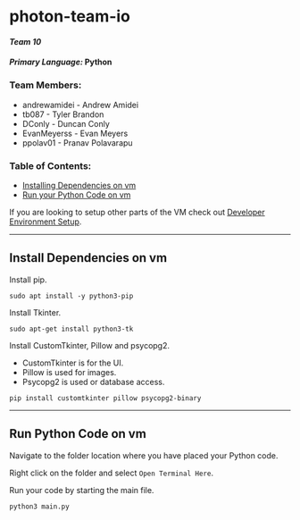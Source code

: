 # photon-team-io
#### _Team 10_
#### _Primary Language:_ **Python**

### Team Members:
- andrewamidei - Andrew Amidei
- tb087 - Tyler Brandon
- DConly - Duncan Conly
- EvanMeyerss - Evan Meyers
- ppolav01 - Pranav Polavarapu

### Table of Contents:
- [Installing Dependencies on vm](#install-dependencies-on-vm)
- [Run your Python Code on vm](#run-python-code-on-vm)

If you are looking to setup other parts of the VM check out [Developer Environment Setup](https://github.com/andrewamidei/photon-team-io/blob/main/dev-environment-setup.md).

---

## Install Dependencies on vm

Install pip.
```
sudo apt install -y python3-pip
```

Install Tkinter.
```
sudo apt-get install python3-tk
```

Install CustomTkinter, Pillow and psycopg2.
- CustomTkinter is for the UI.
- Pillow is used for images.
- Psycopg2 is used or database access.
```
pip install customtkinter pillow psycopg2-binary
```

---

## Run Python Code on vm

Navigate to the folder location where you have placed your Python code. 

Right click on the folder and select `Open Terminal Here`.

Run your code by starting the main file.
```
python3 main.py
```
